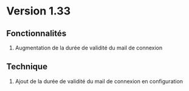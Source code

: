 # Version 1.33

## Fonctionnalités
1. Augmentation de la durée de validité du mail de connexion

## Technique
1. Ajout de la durée de validité du mail de connexion en configuration

